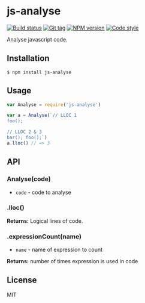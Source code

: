 
# js-analyse

[![Build status][travis-image]][travis-url]
[![Git tag][git-image]][git-url]
[![NPM version][npm-image]][npm-url]
[![Code style][standard-image]][standard-url]

Analyse javascript code.

## Installation

    $ npm install js-analyse

## Usage

```js
var Analyse = require('js-analyse')

var a = Analyse(`// LLOC 1
foo();

// LLOC 2 & 3
bar(); foo();`)
a.lloc() // => 3
```

## API

### Analyse(code)

- `code` - code to analyse

### .lloc()

**Returns:** Logical lines of code.

### .expressionCount(name)

- `name` - name of expression to count

**Returns:** number of times expression is used in code

## License

MIT

[travis-image]: https://img.shields.io/travis/joshrtay/jsAnalyse.svg?style=flat-square
[travis-url]: https://travis-ci.org/joshrtay/jsAnalyse
[git-image]: https://img.shields.io/github/tag/joshrtay/jsAnalyse.svg?style=flat-square
[git-url]: https://github.com/joshrtay/jsAnalyse
[standard-image]: https://img.shields.io/badge/code%20style-standard-brightgreen.svg?style=flat-square
[standard-url]: https://github.com/feross/standard
[npm-image]: https://img.shields.io/npm/v/js-analyse.svg?style=flat-square
[npm-url]: https://npmjs.org/package/js-analyse
